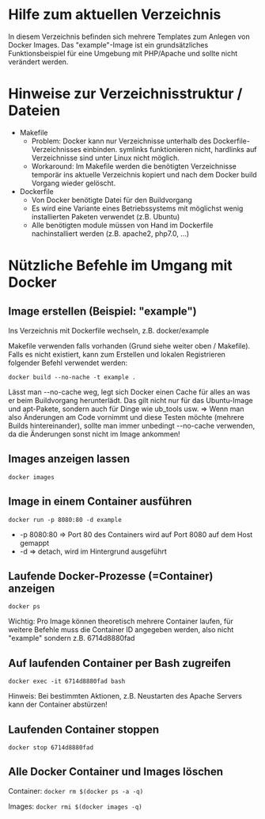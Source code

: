 # Hilfe zum aktuellen Verzeichnis

In diesem Verzeichnis befinden sich mehrere Templates zum Anlegen von Docker Images.
Das "example"-Image ist ein grundsätzliches Funktionsbeispiel für eine Umgebung mit PHP/Apache
und sollte nicht verändert werden.

# Hinweise zur Verzeichnisstruktur / Dateien
* Makefile
  * Problem: Docker kann nur Verzeichnisse unterhalb des Dockerfile-Verzeichnisses einbinden. symlinks funktionieren nicht, hardlinks auf Verzeichnisse sind unter Linux nicht möglich.
  * Workaround: Im Makefile werden die benötigten Verzeichnisse temporär ins aktuelle Verzeichnis kopiert und nach dem Docker build Vorgang wieder gelöscht.
* Dockerfile
  * Von Docker benötigte Datei für den Buildvorgang
  * Es wird eine Variante eines Betriebssystems mit möglichst wenig installierten Paketen verwendet (z.B. Ubuntu)
  * Alle benötigten module müssen von Hand im Dockerfile nachinstalliert werden (z.B. apache2, php7.0, ...)


# Nützliche Befehle im Umgang mit Docker

## Image erstellen (Beispiel: "example")
Ins Verzeichnis mit Dockerfile wechseln, z.B. docker/example

Makefile verwenden falls vorhanden (Grund siehe weiter oben / Makefile).
Falls es nicht existiert, kann zum Erstellen und lokalen Registrieren folgender Befehl verwendet werden:

`docker build --no-nache -t example .`

Lässt man --no-cache weg, legt sich Docker einen Cache für alles an was er beim Buildvorgang herunterlädt. Das gilt nicht nur für das Ubuntu-Image und apt-Pakete, sondern auch für Dinge wie ub_tools usw. => Wenn man also Änderungen am Code vornimmt und diese Testen möchte (mehrere Builds hintereinander), sollte man immer unbedingt --no-cache verwenden, da die Änderungen sonst nicht im Image ankommen!

## Images anzeigen lassen
`docker images`

## Image in einem Container ausführen
`docker run -p 8080:80 -d example`
* -p 8080:80 => Port 80 des Containers wird auf Port 8080 auf dem Host gemappt
* -d => detach, wird im Hintergrund ausgeführt

## Laufende Docker-Prozesse (=Container) anzeigen
`docker ps`

Wichtig: Pro Image können theoretisch mehrere Container laufen, für weitere Befehle muss die Container ID angegeben werden, also nicht "example" sondern z.B. 6714d8880fad

## Auf laufenden Container per Bash zugreifen
`docker exec -it 6714d8880fad bash`

Hinweis: Bei bestimmten Aktionen, z.B. Neustarten des Apache Servers kann der Container abstürzen!

## Laufenden Container stoppen
`docker stop 6714d8880fad`

## Alle Docker Container und Images löschen
Container: `docker rm $(docker ps -a -q)`

Images: `docker rmi $(docker images -q)`
